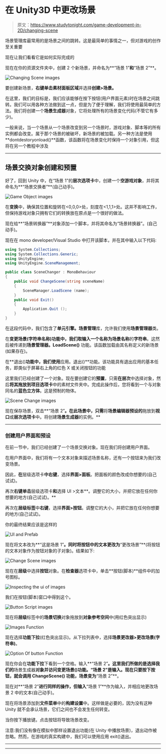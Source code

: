 # 在 Unity3D 中更改场景

> 原文：<https://www.studytonight.com/game-development-in-2D/changing-scene>

场景管理库最常用的是场景之间的跳转。这是最简单的事情之一，但对游戏的创作至关重要

现在让我们看看它是如何实际完成的

现在在你的资源文件夹中，创建 2 个新场景，并命名为**“场景 1”**和**“场景 2”**。

![Changing Scene images](img/bbb6205f72383e124a6a1595c5a7491c.png)

要创建新场景，**右键单击素材面板区域**并选择**创建>场景。**

在这里，我们的目标是，我们应该能够在按下按钮(用户界面元素)时在场景之间跳转。我们可以用各种方法做到这一点，但是为了便于理解，我们将使用最简单的方法。我们将创建一个**场景生成器**对象，它将处理所有的场景变化代码(不管它有多少)。

一般来说，当一个场景从一个场景改变到另一个场景时，游戏对象、脚本等的所有实例都会改变。属于那个场景的被破坏，新场景的被加载。另一种方法是使用**dontdestoryonload()**函数，该函数将在场景变化时保持一个对象引用，但这将在另一个教程中涉及

* * *

## 场景交换对象创建和预置

好了，回到 Unity 中，在“场景 1”的**层次选项卡**中，创建一个**空游戏对象**，并将其命名为**“场景交换者”**(自己动手)。

![Game Object images](img/41d62acb58feedb9abb94895d3bf0826.png)

在**变换**中，确保其位置和旋转在<0,0,0>处，刻度在<1,1,1>处。这并不影响工作，但保持游戏对象只拥有它们的转换放在原点是一个很好的做法。

现在给**“场景转换器”**对象添加一个脚本，并将其命名为“场景转换器”。(自己动手)。

现在在 mono developer/Visual Studio 中打开该脚本，并在其中输入以下代码:

```cs
using System.Collections;
using System.Collections.Generic;
using UnityEngine;
using UnityEngine.SceneManagement;

public class SceneChanger : MonoBehaviour
{
	public void ChangeScene(string sceneName)
	{
		SceneManager.LoadScene (name);
	}
	public void Exit()
	{
		Application.Quit ();
	}
}
```

在这段代码中，我们包含了**单元引擎。场景管理**库，允许我们使用**场景管理器**类。

在**变更场景(字符串名称)**功能中，我们取输入一个名称为**场景名称**的**字符串**。这然后被传递到**场景管理器。LoadScene()** 功能。该函数加载由其名称定义的新场景(如果存在)。

在**退出()**功能中，我们使用**应用。退出()**功能。该功能具有退出应用的基本任务，即类似于屏幕右上角的红色 X 或关闭按钮的功能

这里我们已经创建了一个对象。现在要创建它的**预置**，只需**在层次**中选择对象，然后**将其拖放到项目选项卡**中的素材文件夹中。完成此操作后，您将看到一个与对象同名的**蓝色立方体**。这是预制的物体。

![Scene Change images](img/9fc8b3cb20c860da6ad3b40896378aeb.png)

现在保存场景，双击**“场景 2”**。在此场景中，只需**将**场景编辑器预设的**拖放到**视口**或**层次选项卡**中。将创建**场景生成器**的实例。**

* * *

### 创建用户界面和预设

在前一节中，我们已经创建了一个场景交换对象。现在我们将创建用户界面。

在用户界面中，我们将有一个文本对象来描述场景名称，还有一个按钮来为我们改变场景。

因此，**在**层级选项卡**中右键**，选择**界面>面板**。把面板的颜色改成你想要的(自己试试)。

再次**右键单击**层级选项卡**和**选择 UI >文本**。调整它的大小，并把它放在任何你想要的地方(自己试试)。**

再次在**层级标签**中**右键**，选择**界面>按钮**。调整它的大小，并把它放在任何你想要的地方(自己试试)。

你的最终结果应该是这样的

![UI and Prefab](img/5dc5c73c1505a9e8ccbebb766e072c53.png)

现在将文本改为**“这是场景 1”**。同时将按钮中的文本更改为**“更改场景”**(将按钮的文本对象作为按钮对象的子对象)。结果如下:

![Change Scene images](img/6dbca7e796ca710f493234bfc91a636b.png)

现在在**层级**中选择**按钮**对象。在**检查器**选项卡中，单击**按钮(脚本)**组件中的加号图标。

![Inspecting the ui of images](img/bfc5c4ff6bf800ecafbf1717c856d4a7.png)

我们在按钮(脚本)窗口中得到这个。

![Button Script images](img/795c5520a0fedd9ec7287768631e09f2.png)

现在将**层级**标签中的**场景切换**对象拖放到**对象参考空间**中(用红色突出显示)

![Images Function](img/018778b84929fbc2b45496ade5665282.png)

现在选择**功能下拉**(红色突出显示)。从下拉列表中，选择**场景更改器>更改场景(字符串)**。

![Option Of button Function](img/1759b395c5c657daba5901344dddd8f4.png)

现在你会在**功能下拉**下看到一个空格。输入**“场景 2”**。这里我们所做的是选择我们的**场景生成器**对象并访问变更场景()功能。“场景 2”是输入。现在只要按下按钮，就会调用 **ChangeScene()** 功能，场景变为**“场景 2”**。

现在对**“场景 2”**进行同样的操作，但输入**“场景 1”**作为输入，并相应地更改场景 2 中的文本(自己动手)。

现在将场景添加到**文件菜单**中的**构建设置**中。这样做是必要的，因为没有这种 Unity 就不会承认场景，它们之间也不会发生任何转变。

当你按下播放键。点击按钮将导致场景改变。

注意:我们没有像在模拟中那样设置退出功能(在 Unity 中播放场景)，退出动作被忽略。然而，在游戏的真实构建中，我们可以使用应用 exit()退出。

* * *

* * *
